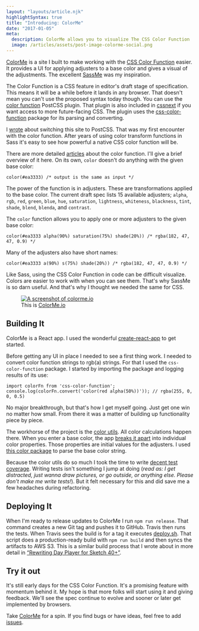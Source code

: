 ```yaml
---
layout: "layouts/article.njk"
highlightSyntax: true
title: "Introducing: ColorMe"
date: "2017-01-05"
meta:
  description: ColorMe allows you to visualize The CSS Color Function
  image: /articles/assets/post-image-colorme-social.png
---
```


<p class="entry-intro">
  <a href="https://colorme.io">ColorMe</a> is a site I built to make working with the <a href="https://drafts.csswg.org/css-color/#modifying-colors">CSS Color Function</a> easier. It provides a UI for applying adjusters to a base color and gives a visual of the adjustments. The excellent <a href="http://jim-nielsen.com/sassme/" target="_blank">SassMe</a> was my inspiration.
</p>

<p>
  The Color Function is a CSS feature in editor's draft stage of specification. This means it will be a while before it lands in any browser. That doesn't mean you can't use the proposed syntax today though. You can use the <a href="https://github.com/postcss/postcss-color-function">color function</a> PostCSS plugin. That plugin is also included in <a href="http://cssnext.io/features/#color-function">cssnext</a> if you want access to more future-facing CSS. The plugin uses the <a href="https://github.com/ianstormtaylor/css-color-function">css-color-function</a> package for its parsing and converting.
</p>
<p>
  I <a href="https://tylergaw.com/articles/sass-to-postcss">wrote</a> about switching this site to PostCSS. That was my first encounter with the color function. After years of using color transform functions in Sass it's easy to see how powerful a native CSS color function will be.
</p>
<p>
  There are more detailed <a href="https://topaxi.codes/modifying-css-colors-with-the-color-function/"> articles</a> about the color function. I'll give a brief overview of it here. On its own, <code>color</code> doesn't do anything with the given base color:
</p>
<pre><code class="language-css">color(#ea3333) /* output is the same as input */</code></pre>
<p>
  The power of the function is in adjusters. These are transformations applied to the base color. The current draft spec lists 15 available adjusters; <code>alpha</code>, <code>rgb</code>, <code>red</code>, <code>green</code>, <code>blue</code>, <code>hue</code>, <code>saturation</code>, <code>lightness</code>, <code>whiteness</code>, <code>blackness</code>, <code>tint</code>, <code>shade</code>, <code>blend</code>, <code>blenda</code>, and <code>contrast</code>.
</p>
<p>
  The <code>color</code> function allows you to apply one or more adjusters to the given base color:
</p>
<pre><code class="language-css">color(#ea3333 alpha(90%) saturation(75%) shade(20%)) /* rgba(182, 47, 47, 0.9) */</code></pre>
<p>
  Many of the adjusters also have short names:
</p>
<pre><code class="language-css">color(#ea3333 a(90%) s(75%) shade(20%)) /* rgba(182, 47, 47, 0.9) */</code></pre>
<p>
  Like Sass, using the CSS Color Function in code can be difficult visualize. Colors are easier to work with when you can see them. That's why SassMe is so darn useful. And that's why I thought we needed the same for CSS.
</p>
<figure>
  <a href="https://colorme.io">
    <img src="https://tylergaw.com/articles/assets/post-image-colorme-screenshot-1.png" alt="A screenshot of colorme.io" />
  </a>
  <figcaption>
   This is <a href="https://colorme.io">ColorMe.io</a>
  </figcation>
</figure>

<h2>Building It</h2>
<p>
  ColorMe is a React app. I used the wonderful <a href="https://github.com/facebookincubator/create-react-app">create-react-app</a> to get started.
</p>
<p>
  Before getting any UI in place I needed to see a first thing work. I needed to convert color function strings to rgb(a) strings. For that I used the <code>css-color-function</code> package. I started by importing the package and logging results of its use:
</p>
<pre><code class="language-js">import colorFn from 'css-color-function';
console.log(colorFn.convert('color(red alpha(50%))')); // rgba(255, 0, 0, 0.5)</code></pre>
<p>
  No major breakthrough, but that's how I get myself going. Just get one win no matter how small. From there it was a matter of building up functionality piece by piece.
</p>
<p>
  The workhorse of the project is the <a href="https://github.com/tylergaw/colorme/blob/2017-01-05T17.19.10/src/utils/color.js">color utils</a>. All color calculations happen there. When you enter a base color, the app <a href="https://github.com/tylergaw/colorme/blob/2017-01-05T17.19.10/src/utils/color.js#L10">breaks it apart</a> into individual color properties. Those properties are initial values for the adjusters. I used <a href="https://github.com/Qix-/color">this color package</a> to parse the base color string.
</p>
<p>
  Because the color utils do so much I took the time to write <a href="https://github.com/tylergaw/colorme/blob/develop/src/utils/__tests__/color.test.js">decent test coverage</a>. Writing tests isn't something I jump at doing (<i>read as: I get distracted, just wanna draw pictures, or go outside, or anything else. Please don't make me write tests!</i>). But it felt necessary for this and did save me a few headaches during refactoring.
</p>

<h2>Deploying It</h2>
<p>
  When I'm ready to release updates to ColorMe I run <code>npm run release</code>. That command creates a new Git tag and pushes it to GitHub. Travis then runs the tests. When Travis sees the build is for a tag it executes <a href="https://github.com/tylergaw/colorme/blob/2017-01-03T23.50.13/scripts/deploy.sh">deploy.sh</a>. That script does a production-ready build with <code>npm run build</code> and then syncs the artifacts to AWS S3. This is a similar build process that I wrote about in more detail in <a href="https://tylergaw.com/articles/rewriting-day-player-for-sketch-40">“Rewriting Day Player for Sketch 40+”</a>.
</p>

<h2>Try it out</h2>
<p>
  It's still early days for the CSS Color Function. It's a promising feature with momentum behind it. My hope is that more folks will start using it and giving feedback. We'll see the spec continue to evolve and sooner or later get implemented by browsers.
</p>
<p>
  Take <a href="https://colorme.io">ColorMe</a> for a spin. If you find bugs or have ideas, feel free to add <a href="https://github.com/tylergaw/colorme/issues">issues</a>.
</p>
